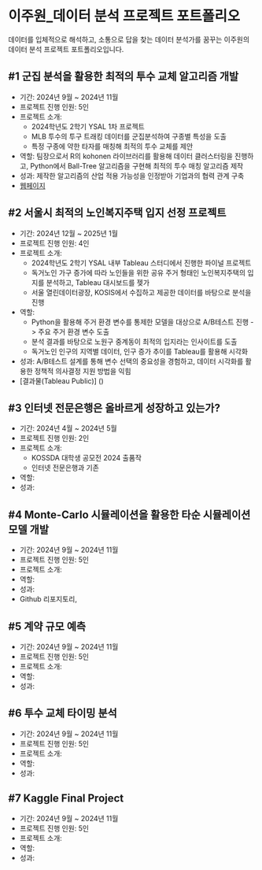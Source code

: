 # 이주원_데이터 분석 프로젝트 포트폴리오

데이터를 입체적으로 해석하고, 소통으로 답을 찾는 데이터 분석가를 꿈꾸는 이주원의 데이터 분석 프로젝트 포트폴리오입니다.

## #1 군집 분석을 활용한 최적의 투수 교체 알고리즘 개발
* 기간: 2024년 9월 ~ 2024년 11월
* 프로젝트 진행 인원: 5인
* 프로젝트 소개:
  * 2024학년도 2학기 YSAL 1차 프로젝트
  * MLB 투수의 투구 트래킹 데이터를 군집분석하여 구종별 특성을 도출
  * 특정 구종에 약한 타자를 매칭해 최적의 투수 교체를 제안
* 역할: 팀장으로서 R의 kohonen 라이브러리를 활용해 데이터 클러스터링을 진행하고, Python에서 Ball-Tree 알고리즘을 구현해 최적의 투수 매칭 알고리즘 제작
* 성과: 제작한 알고리즘의 산업 적용 가능성을 인정받아 기업과의 협력 관계 구축
* [웹페이지]()

## #2 서울시 최적의 노인복지주택 입지 선정 프로젝트
* 기간: 2024년 12월 ~ 2025년 1월
* 프로젝트 진행 인원: 4인
* 프로젝트 소개:
    * 2024학년도 2학기 YSAL 내부 Tableau 스터디에서 진행한 파이널 프로젝트
    * 독거노인 가구 증가에 따라 노인들을 위한 공유 주거 형태인 노인복지주택의 입지를 분석하고, Tableau 대시보드를 젲가
    * 서울 열린데이터광장, KOSIS에서 수집하고 제공한 데이터를 바탕으로 분석을 진행
* 역할:
  * Python을 활용해 주거 환경 변수를 통제한 모델을 대상으로 A/B테스트 진행 -> 주요 주거 환경 변수 도출
  * 분석 결과를 바탕으로 노원구 중계동이 최적의 입지라는 인사이트를 도출
  * 독거노인 인구의 지역별 데이터, 인구 증가 추이를 Tableau를 활용해 시각화
* 성과: A/B테스트 설계를 통해 변수 선택의 중요성을 경험하고, 데이터 시각화를 활용한 정책적 의사결정 지원 방법을 익힘
* [결과물(Tableau Public)] ()

## #3 인터넷 전문은행은 올바르게 성장하고 있는가?
* 기간: 2024년 4월 ~ 2024년 5월
* 프로젝트 진행 인원: 2인
* 프로젝트 소개:
  * KOSSDA 대학생 공모전 2024 출품작
  * 인터넷 전문은행과 기존
* 역할:
* 성과:

## #4 Monte-Carlo 시뮬레이션을 활용한 타순 시뮬레이션 모델 개발
* 기간: 2024년 9월 ~ 2024년 11월
* 프로젝트 진행 인원: 5인
* 프로젝트 소개:
* 역할:
* 성과:
* Github 리포지토리, 

## #5 계약 규모 예측
* 기간: 2024년 9월 ~ 2024년 11월
* 프로젝트 진행 인원: 5인
* 프로젝트 소개:
* 역할:
* 성과:

## #6 투수 교체 타이밍 분석
* 기간: 2024년 9월 ~ 2024년 11월
* 프로젝트 진행 인원: 5인
* 프로젝트 소개:
* 역할:
* 성과:

## #7 Kaggle Final Project
* 기간: 2024년 9월 ~ 2024년 11월
* 프로젝트 진행 인원: 5인
* 프로젝트 소개:
* 역할:
* 성과:
